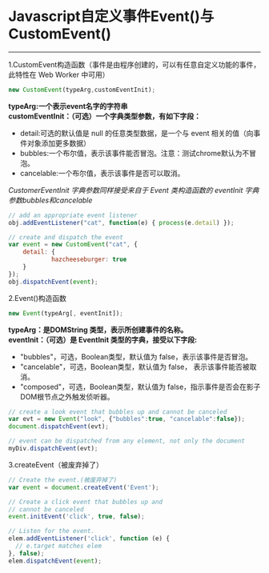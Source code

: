 # Javascript自定义事件Event()与CustomEvent()

------------------------------------

1.CustomEvent构造函数（事件是由程序创建的，可以有任意自定义功能的事件，此特性在 Web Worker 中可用）

```js
new CustomEvent(typeArg,customEventInit);
```

**typeArg:一个表示event名字的字符串**  
**customEventInit：（可选）一个字典类型参数，有如下字段：**

* detail:可选的默认值是 null 的任意类型数据，是一个与 event 相关的值（向事件对象添加更多数据）
* bubbles:一个布尔值，表示该事件能否冒泡。注意：测试chrome默认为不冒泡。
* cancelable:一个布尔值，表示该事件是否可以取消。

_CustomerEventInit 字典参数同样接受来自于 Event 类构造函数的 eventInit 字典参数bubbles和cancelable_

```js
// add an appropriate event listener
obj.addEventListener("cat", function(e) { process(e.detail) });

// create and dispatch the event
var event = new CustomEvent("cat", {
    detail: {
            hazcheeseburger: true
    }
});
obj.dispatchEvent(event);

```

2.Event()构造函数

```js
new Event(typeArg[, eventInit]);
```

**typeArg：是DOMString 类型，表示所创建事件的名称。**  
**eventInit：（可选）是 EventInit 类型的字典，接受以下字段:**

* "bubbles"，可选，Boolean类型，默认值为 false，表示该事件是否冒泡。
* "cancelable"，可选，Boolean类型，默认值为 false， 表示该事件能否被取消。
* "composed"，可选，Boolean类型，默认值为 false，指示事件是否会在影子DOM根节点之外触发侦听器。

```js
// create a look event that bubbles up and cannot be canceled
var evt = new Event("look", {"bubbles":true, "cancelable":false});
document.dispatchEvent(evt);

// event can be dispatched from any element, not only the document
myDiv.dispatchEvent(evt);

```

3.createEvent（被废弃掉了）

```js
// Create the event.(被废弃掉了)
var event = document.createEvent('Event');

// Create a click event that bubbles up and
// cannot be canceled 
event.initEvent('click', true, false);

// Listen for the event.
elem.addEventListener('click', function (e) {
  // e.target matches elem
}, false);
elem.dispatchEvent(event);

```
